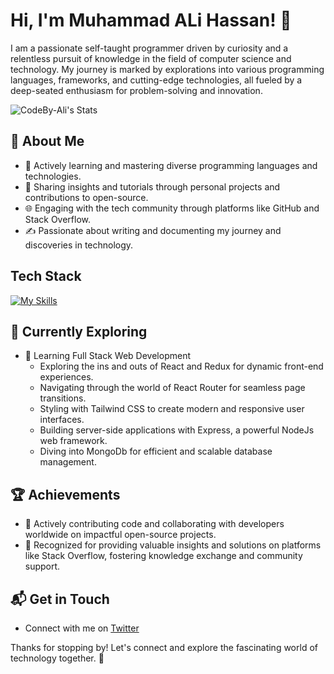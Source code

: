 # Hi, I'm Muhammad ALi Hassan! 👋

I am a passionate self-taught programmer driven by curiosity and a relentless pursuit of knowledge in the field of computer science and technology. My journey is marked by explorations into various programming languages, frameworks, and cutting-edge technologies, all fueled by a deep-seated enthusiasm for problem-solving and innovation.

![CodeBy-Ali's Stats](https://github-readme-stats.vercel.app/api?username=CodeBy-Ali&theme=vue-dark&show_icons=true&hide_border=true&count_private=true)

## 🚀 About Me

- 🔭 Actively learning and mastering diverse programming languages and technologies.
- 📝 Sharing insights and tutorials through personal projects and contributions to open-source.
- 🌐 Engaging with the tech community through platforms like GitHub and Stack Overflow.
- ✍️ Passionate about writing and documenting my journey and discoveries in technology.


## Tech Stack
[![My Skills](https://skillicons.dev/icons?i=js,html,css,bootstrap,tailwind,react,ts,nodejs&perline=4)](https://skillicons.dev)

## 🌱 Currently Exploring

- 🚀 Learning Full Stack Web Development
  - Exploring the ins and outs of React and Redux for dynamic front-end experiences.
  - Navigating through the world of React Router for seamless page transitions.
  - Styling with Tailwind CSS to create modern and responsive user interfaces.
  - Building server-side applications with Express, a powerful NodeJs web framework.
  - Diving into MongoDb for efficient and scalable database management.

 ## 🏆 Achievements

- 🌟 Actively contributing code and collaborating with developers worldwide on impactful open-source projects.
- 💬 Recognized for providing valuable insights and solutions on platforms like Stack Overflow, fostering knowledge exchange and community support.

## 📬 Get in Touch

- Connect with me on [Twitter](https://twitter.com/)


Thanks for stopping by! Let's connect and explore the fascinating world of technology together. 🚀
